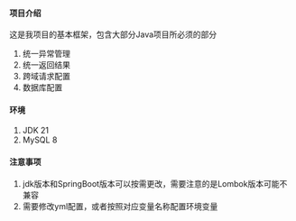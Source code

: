 #### 项目介绍
这是我项目的基本框架，包含大部分Java项目所必须的部分
1. 统一异常管理
2. 统一返回结果
3. 跨域请求配置
4. 数据库配置

#### 环境
1. JDK 21
2. MySQL 8

#### 注意事项
1. jdk版本和SpringBoot版本可以按需更改，需要注意的是Lombok版本可能不兼容
2. 需要修改yml配置，或者按照对应变量名称配置环境变量